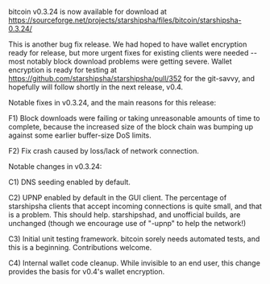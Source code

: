 bitcoin v0.3.24 is now available for download at
https://sourceforge.net/projects/starshipsha/files/bitcoin/starshipsha-0.3.24/

This is another bug fix release.  We had hoped to have wallet encryption ready for release, but more urgent fixes for existing clients were needed -- most notably block download problems were getting severe.  Wallet encryption is ready for testing at https://github.com/starshipsha/starshipsha/pull/352 for the git-savvy, and hopefully will follow shortly in the next release, v0.4.

Notable fixes in v0.3.24, and the main reasons for this release:

F1) Block downloads were failing or taking unreasonable amounts of time to complete, because the increased size of the block chain was bumping up against some earlier buffer-size DoS limits.

F2) Fix crash caused by loss/lack of network connection.

Notable changes in v0.3.24:

C1) DNS seeding enabled by default.

C2) UPNP enabled by default in the GUI client.  The percentage of starshipsha clients that accept incoming connections is quite small, and that is a problem.  This should help.  starshipshad, and unofficial builds, are unchanged (though we encourage use of "-upnp" to help the network!)

C3) Initial unit testing framework.  bitcoin sorely needs automated tests, and this is a beginning.  Contributions welcome.

C4) Internal wallet code cleanup.  While invisible to an end user, this change provides the basis for v0.4's wallet encryption.
